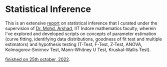 # Statistical Inference

This is an extensive [report](https://drive.google.com/file/d/11libYlLX6ozqi8rSuIN_SVdFEyZHTwgw/view) on statistical inference that I curated under the supervision of [Dr. Mohd. Arshad](http://people.iiti.ac.in/~arshad/index.html), IIT Indore mathematics faculty, wherein I've explored and developed scripts on concepts of parameter estimation (curve fitting, identifying data distributions, goodness of fit test and multiple estimators) and hypothesis testing (T-Test, F-Test, Z-Test, ANOVA, Kolmogorov-Smirnov Test, Mann-Whitney U Test, Kruskal-Wallis Test).

[finished on 25th october, 2022](https://drive.google.com/file/d/1vuFvpiP2hOB-JwywLhuMKEQ3H4x2oSYv/view?usp=sharing).
